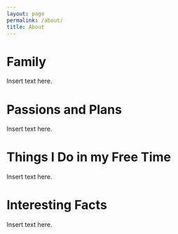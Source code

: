```yaml
---
layout: page
permalink: /about/
title: About
---
```

<html>
<html lang="en">
<head>
    <meta charset="UTF-8">
    <meta name="viewport" content="width=device-width, initial-scale=1.0">
</head>
<body>
    <div>
        <h1>Family</h1>
        <div id="family"><p>Insert text here.</p>
        <h1>Passions and Plans</h1>
        <div id="passions"><p>Insert text here.</p>
        <h1>Things I Do in my Free Time</h1>
        <div id ="things"><p>Insert text here.</p>
        <h1>Interesting Facts</h1>
        <div id ="interesting"><p>Insert text here.</p>
    </div>
    <script> 
    var family = document.getButtonById('family')
        family.style.marginBottom ='20px'
    var passions =  document.getButtonById('passions')
        passions.style.marginBottom = '20px'
     var things =  document.getButtonById('things')
        things.style.marginBottom = '20px'
     var interesting =  document.getButtonById('interesting')
        interesting.style.marginBottom = '20px'
    </script>
</body>
</html>




    